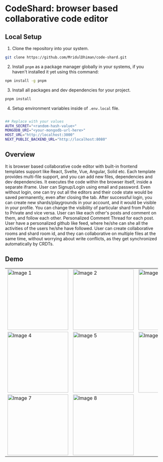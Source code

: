 # CodeShard: browser based collaborative code editor

<!-- ## High Level Design

<img src="images/final high level design.png" alt="Image 1" /> -->

## Local Setup

1. Clone the repository into your system.

```bash
git clone https://github.com/MridulDhiman/code-shard.git
```

2. Install `pnpm` as a package manager globally in your systems, if you haven't installed it yet using this command:

```bash
npm install -g pnpm
```

3. Install all packages and dev dependencies for your project.

```bash
pnpm install
```

4. Setup environment variables inside of `.env.local` file.

```bash

## Replace with your values
AUTH_SECRET="<random-hash-value>"
MONGODB_URI="<your-mongodb-url-here>"
HOST_URL="http://localhost:3000"
NEXT_PUBLIC_BACKEND_URL="http://localhost:8080"
```

## Overview

It is browser based collaborative code editor with built-in frontend templates support like React, Svelte, Vue, Angular, Solid etc. Each template provides multi-file support, and you can add new files, dependencies and dev dependencies. It executes the code within the browser itself, inside a separate iframe. User can Signup/Login using email and password. Even without login, one can try out all the editors and their code state would be saved permanently, even after closing the tab. After successful login, you can create new shards/playgrounds in your account, and it would be visible in your profile. You can change the visibility of particular shard from Public to Private and vice versa. User can like each other's posts and comment on them, and follow each other. Personalized Comment Thread for each post. User have a personalized github like feed, where he/she can she all the activities of the users he/she have followed. User can create collaborative rooms and shard room id, and they can collaborative on multiple files at the same time, without worrying about write conflicts, as they get synchronized automatically by CRDTs. 

## Demo

<table>
  <tr>
    <td><img src="images/image-10.png" alt="Image 1" width="200"/></td>
    <td><img src="images/shard.png" alt="Image 2" width="200"/></td>
    <td><img src="images/image-3.png" alt="Image 3" width="200"/></td>
  </tr>
  <tr>
    <td><img src="images/image-4.png" alt="Image 4" width="200"/></td>
    <td><img src="images/image-5.png" alt="Image 5" width="200"/></td>
    <td><img src="images/image-7.png" alt="Image 6" width="200"/></td>
  </tr>
  <tr>
    <td><img src="images/image-8.png" alt="Image 7" width="200"/></td>
    <td><img src="images/image-9.png" alt="Image 8" width="200"/></td>
    <td></td>
  </tr>
</table>
